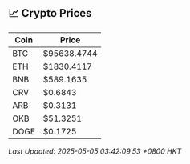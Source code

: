 ## 📈 Crypto Prices

| Coin | Price |
| ---- | ----- |
| BTC | $95638.4744 |
| ETH | $1830.4117 |
| BNB | $589.1635 |
| CRV | $0.6843 |
| ARB | $0.3131 |
| OKB | $51.3251 |
| DOGE | $0.1725 |

_Last Updated: 2025-05-05 03:42:09.53 +0800 HKT_